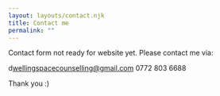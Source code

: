 ```yaml
---
layout: layouts/contact.njk
title: Contact me
permalink: ""
---
```

C﻿ontact form not ready for website yet. Please contact me via:



d﻿wellingspacecounselling@gmail.com       0772 803 6688



T﻿hank you :)